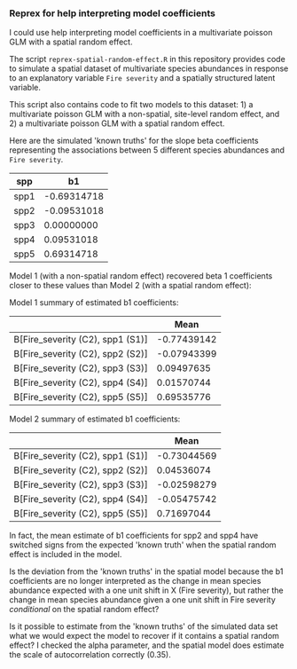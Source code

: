 ### Reprex for help interpreting model coefficients

I could use help interpreting model coefficients in a multivariate poisson GLM with a spatial random effect.

The script `reprex-spatial-random-effect.R` in this repository provides code to simulate a spatial dataset of multivariate species abundances in response to an explanatory variable `Fire severity` and a spatially structured latent variable. 

This script also contains code to fit two models to this dataset: 1) a multivariate poisson GLM with a non-spatial, site-level random effect, and 2) a multivariate poisson GLM with a spatial random effect.

Here are the simulated 'known truths' for the slope beta coefficients representing the associations between 5 different species abundances and `Fire severity`.

| spp  |        b1|
|------|------|
|spp1 |-0.69314718|
|spp2| -0.09531018|
|spp3  |0.00000000|
|spp4 | 0.09531018|
|spp5 | 0.69314718|

Model 1 (with a non-spatial random effect) recovered beta 1 coefficients closer to these values than Model 2 (with a spatial random effect):

Model 1 summary of estimated b1 coefficients:

  |                              |      Mean     |
  |------|------|
|B[Fire_severity (C2), spp1 (S1)] |-0.77439142 |
|B[Fire_severity (C2), spp2 (S2)]| -0.07943399 |
|B[Fire_severity (C2), spp3 (S3)] | 0.09497635 |
|B[Fire_severity (C2), spp4 (S4)]|  0.01570744 |
|B[Fire_severity (C2), spp5 (S5)] | 0.69535776|

Model 2 summary of estimated b1 coefficients:

|                              |      Mean|
  |------|------|
|B[Fire_severity (C2), spp1 (S1)]| -0.73044569 |
|B[Fire_severity (C2), spp2 (S2)] | 0.04536074 |
|B[Fire_severity (C2), spp3 (S3)]| -0.02598279 |
|B[Fire_severity (C2), spp4 (S4)]| -0.05475742 |
|B[Fire_severity (C2), spp5 (S5)] | 0.71697044|

In fact, the mean estimate of b1 coefficients for spp2 and spp4 have switched signs from the expected 'known truth' when the spatial random effect is included in the model.

Is the deviation from the 'known truths' in the spatial model because the b1 coefficients are no longer interpreted as the change in mean species abundance expected with a one unit shift in X (Fire severity), but rather the change in mean species abundance given a one unit shift in Fire severity *conditional* on the spatial random effect?

Is it possible to estimate from the 'known truths' of the simulated data set what we would expect the model to recover if it contains a spatial random effect? I checked the alpha parameter, and the spatial model does estimate the scale of autocorrelation correctly (0.35).
